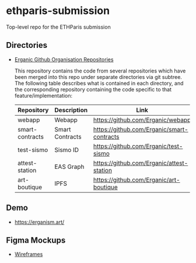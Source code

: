 # ethparis-submission
Top-level repo for the ETHParis submission

## Directories
* [Erganic Github Organisation Repositories](https://github.com/orgs/Erganic/repositories)

    This repository contains the code from several repositories which have been merged into this repo under separate directories via git subtree. The following table describes what is contained in each directory, and the corresponding repository containing the code specific to that feature/implementation:

    |Repository|Description|Link|
    | --- | --- | --- |
    | webapp | Webapp | https://github.com/Erganic/webapp |
    | smart-contracts | Smart Contracts | https://github.com/Erganic/smart-contracts |
    | test-sismo | Sismo ID | https://github.com/Erganic/test-sismo |
    | attest-station | EAS Graph | https://github.com/Erganic/attest-station |
    | art-boutique | IPFS | https://github.com/Erganic/art-boutique |

## Demo
* https://erganism.art/

## Figma Mockups
* [Wireframes](https://www.figma.com/file/OYtQHCBnKUdFqDqFfBWiW8/Erganism?type=design&node-id=3406:3029&mode=design&t=7IElT2FkkxSo2vyi-1)